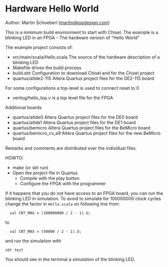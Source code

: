 # Hardware Hello World

Author: Martin Schoeberl (martin@jopdesign.com)

This is a minimum build environment to start with Chisel.
The example is a blinking LED in an FPGA - The hardware version of "Hello World"


The example project consists of:

 * src/main/scala/Hello.scala The source of the hardware description of a blinking LED  
 * Makefile               drives the build process 
 * build.sbt              Configuration to download Chisel and for the Chisel project 
 * quartus/altde2-115     Altera Quartus project files for the DE2-115 board


For some configurations a top-level is used to connect reset to 0

 * verilog/hello_top.v    is a top level file for the FPGA

Additional boards

 * quartus/altde0         Altera Quartus project files for the DE0 board 
 * quartus/altde1         Altera Quartus project files for the DE1 board 
 * quartus/bemicro        Altera Quartus project files for the BeMicro board 
 * quartus/bemicro_cv_a9  Altera Quartus project files for the new BeMicro board

Remarks and comments are distributed over the individual files.

HOWTO:

 * make (or sbt run)
 * Open the project file in Quartus
   * Compile with the play button
   * Configure the FPGA with the programmer
   
If it happens that you do not have access to an FPGA board, you can run the
blinking LED in simulation. To avoid to simulate for 100000000 clock cycles
change the factor in ```Hello.scala``` on following line from:

```
  val CNT_MAX = (100000000 / 2 - 1).U;
```
to
```
  val CNT_MAX = (50000 / 2 - 1).U;
```
and run the simulation with
```
sbt test
```
You should see in the terminal a *simulation* of the blinking LED.
